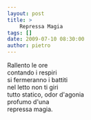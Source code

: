 ```yaml
---
layout: post
title: >
    Repressa Magia
tags: []
date: 2009-07-10 08:30:00
author: pietro
---
```

Rallento le ore<br/>contando i respiri<br/>si fermeranno i battiti<br/>nel letto non ti giri<br/>tutto statico, odor d'agonia<br/>profumo d'una<br/>repressa magia.
